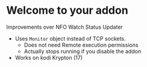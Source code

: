 # Welcome to your addon

 Improvements over NFO Watch Status Updater

* Uses `Monitor` object instead of TCP sockets.
    * Does not need Remote execution permissions
    * Actually stops running if you disable the addon
* Works on kodi Krypton (17)